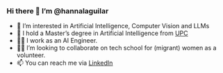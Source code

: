 ### Hi there 👋 I’m @hannalaguilar
- 🤖 I’m interested in Artificial Intelligence, Computer Vision and LLMs
- 🏫 I hold a Master’s degree in Artificial Intelligence from [UPC](https://www.upc.edu/en/masters/artificial-intelligence)
- 👩‍💻 I work as an AI Engineer.
- 👩‍🏫 I’m looking to collaborate on tech school for (migrant) women as a volunteer.
- 📫 You can reach me via [LinkedIn](https://www.linkedin.com/in/hannalizarzaburu/)




<!--
**hannalaguilar/hannalaguilar** is a ✨ _special_ ✨ repository because its `README.md` (this file) appears on your GitHub profile.


